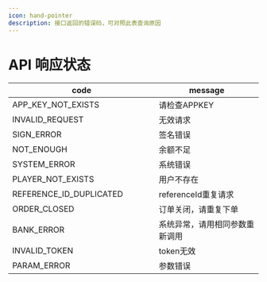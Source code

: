 ```yaml
---
icon: hand-pointer
description: 接口返回的错误码，可对照此表查询原因
---
```


# API 响应状态

<table><thead><tr><th width="279">code</th><th>message</th></tr></thead><tbody><tr><td>APP_KEY_NOT_EXISTS</td><td>请检查APPKEY</td></tr><tr><td>INVALID_REQUEST</td><td>无效请求</td></tr><tr><td>SIGN_ERROR</td><td>签名错误</td></tr><tr><td>NOT_ENOUGH</td><td>余额不足</td></tr><tr><td>SYSTEM_ERROR</td><td>系统错误</td></tr><tr><td>PLAYER_NOT_EXISTS</td><td>用户不存在</td></tr><tr><td>REFERENCE_ID_DUPLICATED</td><td>referenceId重复请求</td></tr><tr><td>ORDER_CLOSED</td><td>订单关闭，请重复下单</td></tr><tr><td>BANK_ERROR</td><td>系统异常，请用相同参数重新调用</td></tr><tr><td>INVALID_TOKEN</td><td>token无效</td></tr><tr><td>PARAM_ERROR</td><td>参数错误</td></tr></tbody></table>

>
